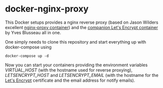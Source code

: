 # docker-nginx-proxy

This Docker setups provides a nginx reverse proxy (based on Jason Wilders excellent [nginx-proxy container](https://github.com/jwilder/nginx-proxy)) and the [companion Let's Encrypt container](https://github.com/JrCs/docker-letsencrypt-nginx-proxy-companion) by Yves Blusseau all in one.

One simply needs to clone this repository and start everything up with docker-compose using

    docker-compose up -d
    
Now you can start your containers providing the environment variables _VIRTUAL_HOST_ (with the hostname used for reverse proxying), _LETSENCRYPT_HOST_ and _LETSENCRYPT_EMAIL_ (with the hostname for the [Let's Encrypt](letsencrypt.org) certificate and the email address for notify emails).
